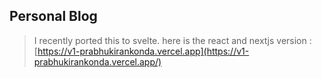 ## Personal Blog


> I recently ported this to svelte. here is the react and nextjs version : [https://v1-prabhukirankonda.vercel.app](https://v1-prabhukirankonda.vercel.app/)
